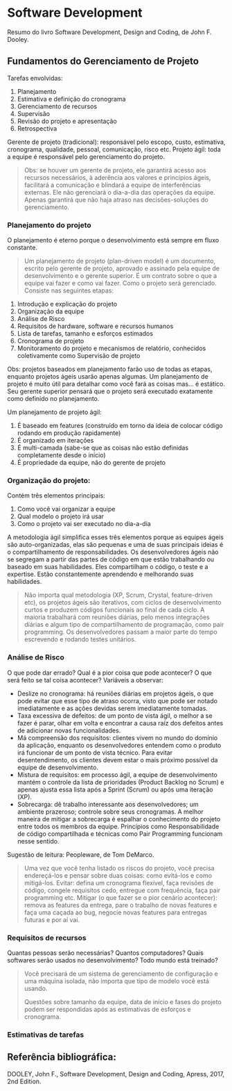 # Software Development
Resumo do livro Software Development, Design and Coding, de John F. Dooley.

## Fundamentos do Gerenciamento de Projeto
Tarefas envolvidas:
1. Planejamento
2. Estimativa e definição do cronograma
3. Gerenciamento de recursos
4. Supervisão
5. Revisão do projeto e apresentação
6. Retrospectiva

Gerente de projeto (tradicional): responsável pelo escopo, custo, estimativa, cronograma, qualidade, pessoal, comunicação, risco etc.
Projeto ágil: toda a equipe é responsável pelo gerenciamento do projeto.
> Obs: se houver um gerente de projeto, ele garantirá acesso aos recursos necessários, à aderência aos valores e princípios ágeis, facilitará a comunicação e blindará a equipe de interferências externas. Ele não gerenciará o dia-a-dia das operações da equipe. Apenas garantirá que não haja atraso nas decisões-soluções do gerenciamento.

### Planejamento do projeto
O planejamento é eterno porque o desenvolvimento está sempre em fluxo constante. 
> Um planejamento de projeto (plan-driven model) é um documento, escrito pelo gerente de projeto, aprovado e assinado pela equipe de desenvolvimento e o gerente superior. É um contrato sobre o que a equipe vai fazer e como vai fazer. Como o projeto será gerenciado. Consiste nas seguintes etapas:
1. Introdução e explicação do projeto
2. Organização da equipe
3. Análise de Risco
4. Requisitos de hardware, software e recursos humanos
5. Lista de tarefas, tamanho e esforços estimados
6. Cronograma de projeto
7. Monitoramento do projeto e mecanismos de relatório, conhecidos coletivamente como Supervisão de projeto

Obs: projetos baseados em planejamento farão uso de todas as etapas, enquanto projetos ágeis usarão apenas algumas.
Um planejamento de projeto é muito útil para detalhar como você fará as coisas mas... é estático. Seu gerente superior pensará que o projeto será executado exatamente como definido no planejamento.

Um planejamento de projeto ágil:
1. É baseado em features (construído em torno da ideia de colocar código rodando em produção rapidamente)
2. É organizado em iterações
3. É multi-camada (sabe-se que as coisas não estão definidas completamente desde o início)
4. É propriedade da equipe, não do gerente de projeto

### Organização do projeto:
Contém três elementos principais:
1. Como você vai organizar a equipe
2. Qual modelo o projeto irá usar
3. Como o projeto vai ser executado no dia-a-dia

A metodologia ágil simplifica esses três elementos porque as equipes ágeis são auto-organizadas, elas são pequenas e uma de suas principais ideias é o compartilhamento de responsabilidades. Os desenvolvedores ágeis não se segregam a partir das partes de código em que estão trabalhando ou baseado em suas habilidades. Eles compartilham o código, o teste e a expertise. Estão constantemente aprendendo e melhorando suas habilidades. 
> Não importa qual metodologia (XP, Scrum, Crystal, feature-driven etc), os projetos ágeis são iterativos, com ciclos de desenvolvimento curtos e produzem códigos funcionais ao final de cada ciclo. A maioria trabalhará com reuniões diárias, pelo menos integrações diárias e algum tipo de compartilhamento de programação, como pair programming. Os desenvolvedores passam a maior parte do tempo escrevendo e rodando testes unitários.

### Análise de Risco
O que pode dar errado? Qual é a pior coisa que pode acontecer? O que será feito se tal coisa acontecer?
Variáveis a observar:
  - Deslize no cronograma: há reuniões diárias em projetos ágeis, o que pode evitar que esse tipo de atraso ocorra, visto que pode ser notado imediatamente e as ações devidas serem imediatamente tomadas.
  - Taxa excessiva de defeitos: de um ponto de vista ágil, o melhor a se fazer é parar, olhar em volta e encontrar a causa raíz dos defeitos antes de adicionar novas funcionalidades. 
  - Má compreensão dos requisitos: clientes vivem no mundo do domínio da aplicação, enquanto os desenvolvedores entendem como o produto irá funcionar de um ponto de vista técnico. Para evitar desentendimento, os clientes devem estar o mais próximo possível da equipe de desenvolvimento.
  - Mistura de requisitos: em processo ágil, a equipe de desenvolvimento mantém o controle da lista de prioridades (Product Backlog no Scrum) e apenas ajusta essa lista após a Sprint (Scrum) ou após uma iteração (XP).
  - Sobrecarga: dê trabalho interessante aos desenvolvedores; um ambiente prazeroso; controle sobre seus cronogramas. A melhor maneira de mitigar a sobrecarga é espalhar o conhecimento do projeto entre todos os membros da equipe. Princípios como Responsabilidade de código compartilhada e técnicas como Pair Programming funcionam nesse sentido.
  
Sugestão de leitura: Peopleware, de Tom DeMarco.

> Uma vez que você tenha listado os riscos do projeto, você precisa endereçá-los e pensar sobre duas coisas: como evitá-los e como mitigá-los.
Evitar: defina um cronograma flexível, faça revisões de código, congele requisitos cedo, entregue com frequência, faça pair programming etc.
Mitigar (o que fazer se o pior cenário acontecer): remova as features da entrega, pare o trabalho de novas features e faça uma caçada ao bug, negocie novas features para entregas futuras e por aí vai.

### Requisitos de recursos
Quantas pessoas serão necessárias? Quantos computadores? Quais softwares serão usados no desenvolvimento? Todo mundo está treinado? 
> Você precisará de um sistema de gerenciamento de configuração e uma máquina isolada, não importa que tipo de modelo você está usando.
>
> Questões sobre tamanho da equipe, data de início e fases do projeto podem ser respondidas após as estimativas de esforços e cronograma.

### Estimativas de tarefas







## Referência bibliográfica:
DOOLEY, John F., Software Development, Design and Coding, Apress, 2017, 2nd Edition.
